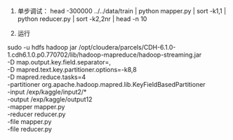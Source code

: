 1. 单步调试：
head -300000 ../../data/train | python mapper.py | sort -k1,1 | python reducer.py | sort -k2,2nr | head -n 10

2. 运行

sudo -u hdfs hadoop jar /opt/cloudera/parcels/CDH-6.1.0-1.cdh6.1.0.p0.770702/lib/hadoop-mapreduce/hadoop-streaming.jar \
-D map.output.key.field.separator=, \
-D mapred.text.key.partitioner.options=-k8,8 \
-D mapred.reduce.tasks=4 \
-partitioner org.apache.hadoop.mapred.lib.KeyFieldBasedPartitioner \
-input /exp/kaggle/input2/* \
-output /exp/kaggle/output12 \
-mapper mapper.py \
-reducer reducer.py \
-file mapper.py \
-file reducer.py